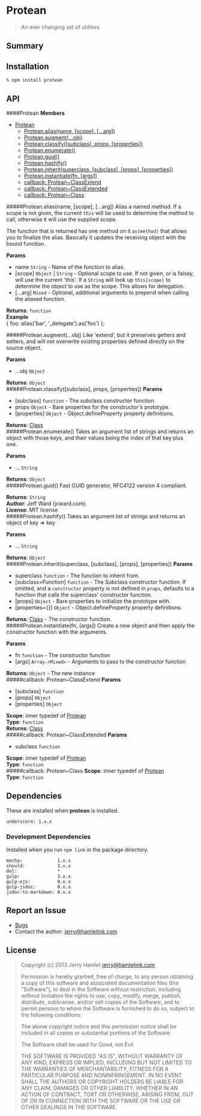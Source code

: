 Protean
=======

> An ever changing set of utilities.


Summary
-------


Installation
------------

~~~
% npm install protean
~~~

API
---

<a name="module_Protean"></a>
####Protean
**Members**

* [Protean](#module_Protean)
  * [Protean.alias(name, [scope], [...arg])](#module_Protean.alias)
  * [Protean.augment(...obj)](#module_Protean.augment)
  * [Protean.classify([subclass], props, [properties])](#module_Protean.classify)
  * [Protean.enumerate()](#module_Protean.enumerate)
  * [Protean.guid()](#module_Protean.guid)
  * [Protean.hashify()](#module_Protean.hashify)
  * [Protean.inherit(superclass, [subclass], [props], [properties])](#module_Protean.inherit)
  * [Protean.instantiate(fn, [args])](#module_Protean.instantiate)
  * [callback: Protean~ClassExtend](#module_Protean..ClassExtend)
  * [callback: Protean~ClassExtended](#module_Protean..ClassExtended)
  * [callback: Protean~Class](#module_Protean..Class)

<a name="module_Protean.alias"></a>
#####Protean.alias(name, [scope], [...arg])
Alias a named method. If a scope is not given, the current `this` will be used
to determine the method to call, otherwise it will use the supplied scope.

The function that is returned has one method on it `as(method)` that allows you to
finalize the alias. Basically it updates the receiving object with the bound
function.

**Params**

- name `String` - Name of the function to alias.  
- \[scope\] `Object` | `String` - Optional scope to use. If not given, or is
falsey, will use the current 'this'. If a `String` will look up `this[scope]`
to determine the object to use as the scope. This allows for delegation.  
- \[...arg\] `Mixed` - Optional, additional arguments to prepend when calling
the aliased function.  

**Returns**: `function`  
**Example**  
{ foo: alias('bar', '_delegate').as('foo') };

<a name="module_Protean.augment"></a>
#####Protean.augment(...obj)
Like 'extend', but it preserves getters and setters, and will not overwrite
existing properties defined directly on the source object.

**Params**

- ...obj `Object`  

**Returns**: `Object`  
<a name="module_Protean.classify"></a>
#####Protean.classify([subclass], props, [properties])
**Params**

- \[subclass\] `function` - The subclass constructor function.  
- props `Object` - Bare properties for the constructor's prototype.  
- \[properties\] `Object` - Object.defineProperty property definitions.  

**Returns**: [Class](#module_Protean..Class)  
<a name="module_Protean.enumerate"></a>
#####Protean.enumerate()
Takes an argument list of strings and returns an object with those keys, and their
values being the index of that key plus one.

**Params**

- ... `String`  

**Returns**: `Object`  
<a name="module_Protean.guid"></a>
#####Protean.guid()
Fast GUID generator, RFC4122 version 4 compliant.

**Returns**: `String`  
**Author**: Jeff Ward (jcward.com).  
**License**: MIT license  
<a name="module_Protean.hashify"></a>
#####Protean.hashify()
Takes an argument list of strings and returns an object of key => key

**Params**

- ... `String`  

**Returns**: `Object`  
<a name="module_Protean.inherit"></a>
#####Protean.inherit(superclass, [subclass], [props], [properties])
**Params**

- superclass `function` - The function to inherit from.  
- \[subclass=Function\] `function` - The Subclass constructor function.
If omitted, and a `constructor` property is not defined in `props`, defaults
to a function that calls the superclass' constructor function.  
- \[props\] `Object` - Bare properties to initialize the prototype with.  
- \[properties={}\] `Object` - Object.defineProperty property definitions.  

**Returns**: [Class](#module_Protean..Class) - The constructor function.  
<a name="module_Protean.instantiate"></a>
#####Protean.instantiate(fn, [args])
Create a new object and then apply the constructor function with the arguments.

**Params**

- fn `function` - The constructor function  
- \[args\] `Array.<Mixed>` - Arguments to pass to the constructor function  

**Returns**: `Object` - The new instance  
<a name="module_Protean..ClassExtend"></a>
#####callback: Protean~ClassExtend
**Params**

- \[subclass\] `function`  
- \[props\] `Object`  
- \[properties\] `Object`  

**Scope**: inner typedef of [Protean](#module_Protean)  
**Type**: `function`  
**Returns**: [Class](#module_Protean..Class)  
<a name="module_Protean..ClassExtended"></a>
#####callback: Protean~ClassExtended
**Params**

- subclass `function`  

**Scope**: inner typedef of [Protean](#module_Protean)  
**Type**: `function`  
<a name="module_Protean..Class"></a>
#####callback: Protean~Class
**Scope**: inner typedef of [Protean](#module_Protean)  
**Type**: `function`  


Dependencies
------------

These are installed when **protean** is installed.

~~~
underscore: 1.x.x
~~~


### Development Dependencies ###

Installed when you run `npm link` in the package directory.

~~~
mocha:             1.x.x
should:            3.x.x
del:               *
gulp:              3.x.x
gulp-ejs:          0.x.x
gulp-jsdoc:        0.x.x
jsdoc-to-markdown: 0.x.x
~~~


Report an Issue
---------------

* [Bugs](http://github.com/jhamlet/protean/issues)
* Contact the author: <jerry@hamletink.com>


License
-------

> Copyright (c) 2013 Jerry Hamlet <jerry@hamletink.com>
> 
> Permission is hereby granted, free of charge, to any person
> obtaining a copy of this software and associated documentation
> files (the "Software"), to deal in the Software without
> restriction, including without limitation the rights to use,
> copy, modify, merge, publish, distribute, sublicense, and/or sell
> copies of the Software, and to permit persons to whom the
> Software is furnished to do so, subject to the following
> conditions:
> 
> The above copyright notice and this permission notice shall be
> included in all copies or substantial portions of the Software.
> 
> The Software shall be used for Good, not Evil.
> 
> THE SOFTWARE IS PROVIDED "AS IS", WITHOUT WARRANTY OF ANY KIND,
> EXPRESS OR IMPLIED, INCLUDING BUT NOT LIMITED TO THE WARRANTIES
> OF MERCHANTABILITY, FITNESS FOR A PARTICULAR PURPOSE AND
> NONINFRINGEMENT. IN NO EVENT SHALL THE AUTHORS OR COPYRIGHT
> HOLDERS BE LIABLE FOR ANY CLAIM, DAMAGES OR OTHER LIABILITY,
> WHETHER IN AN ACTION OF CONTRACT, TORT OR OTHERWISE, ARISING
> FROM, OUT OF OR IN CONNECTION WITH THE SOFTWARE OR THE USE OR
> OTHER DEALINGS IN THE SOFTWARE.
